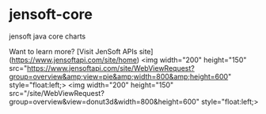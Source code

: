 # jensoft-core
jensoft java core charts 

Want to learn more? [Visit JenSoft APIs site] (https://www.jensoftapi.com/site/home)
<img width="200" height="150" src="https://www.jensoftapi.com/site/WebViewRequest?group=overview&amp;view=pie&amp;width=800&amp;height=600" style="float:left;>
<img width="200" height="150" src="/site/WebViewRequest?group=overview&amp;view=donut3d&amp;width=800&amp;height=600" style="float:left;>

